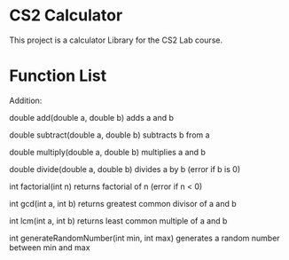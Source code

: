 # CS2 Calculator
This project is a calculator Library for the CS2 Lab course.

# Function List

Addition:

double add(double a, double b)
adds a and b

double subtract(double a, double b)
subtracts b from a

double multiply(double a, double b)
multiplies a and b

double divide(double a, double b)
divides a by b (error if b is 0)

int factorial(int n)
returns factorial of n (error if n < 0)

int gcd(int a, int b)
returns greatest common divisor of a and b

int lcm(int a, int b)
returns least common multiple of a and b

int generateRandomNumber(int min, int max)
generates a random number between min and max
